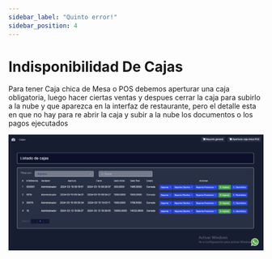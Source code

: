 ```yaml
---
sidebar_label: "Quinto error!"
sidebar_position: 4
---
```

# Indisponibilidad De Cajas

Para tener  Caja chica de Mesa o POS debemos aperturar una caja obligatoria, luego hacer ciertas ventas y despues cerrar la caja para subirlo a la nube y que aparezca en la interfaz de restaurante, pero el detalle esta en que no hay para re abrir la caja y subir a la nube los documentos o los pagos ejecutados

![Imagen 5](/static/img/imagen5.png)
